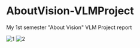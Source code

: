 # AboutVision-VLMProject
My 1st semester "About Vision" VLM Project report

![1](https://user-images.githubusercontent.com/113015136/201181672-3a2f8d33-6d14-45fd-b0dc-141aa67516ff.png)
![2](https://user-images.githubusercontent.com/113015136/201181679-d440f951-cd2e-4e4f-8633-3bf2f564628b.jpg)
